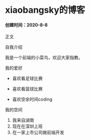 # xiaobangsky的博客
#### 创建时间：2020-8-8

正文

自我介绍

我是一个前端的小菜鸟，欢迎大家指教。

我的爱好
 
 * 喜欢看足球比赛
 
 * 喜欢看篮球比赛
  
 * 喜欢空余时间coding

我的空间

 1. 我来自湖南
 2. 现在在深圳上班
 3. 在一家上市公司做前端开发





